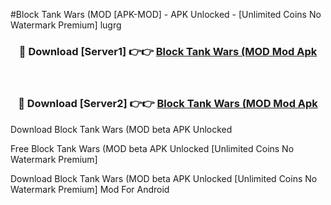 #Block Tank Wars (MOD [APK-MOD] - APK Unlocked - [Unlimited Coins No Watermark Premium] lugrg



<div align="center">

<h3>🔴 Download [Server1] 👉👉 <a href="https://momento.my/?title=Block_Tank_Wars_(MOD">Block Tank Wars (MOD Mod Apk</a></h3><br>

<h3>🔴 Download [Server2] 👉👉 <a href="https://momento.my/?title=Block_Tank_Wars_(MOD">Block Tank Wars (MOD Mod Apk</a></h3>
</div>



Download Block Tank Wars (MOD beta APK Unlocked

Free Block Tank Wars (MOD beta APK Unlocked [Unlimited Coins No Watermark Premium]

Download Block Tank Wars (MOD beta APK Unlocked [Unlimited Coins No Watermark Premium] Mod For Android
